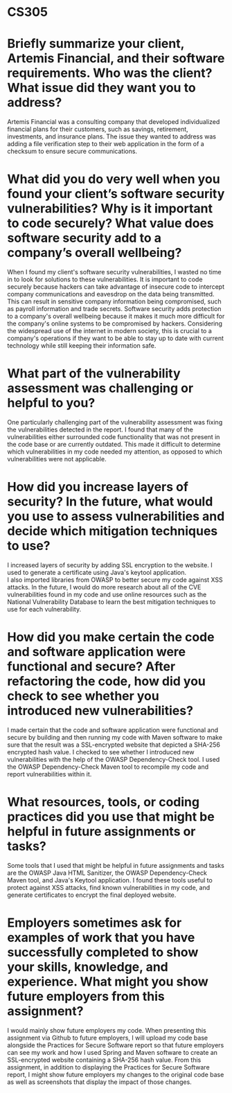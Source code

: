 # CS305
# Briefly summarize your client, Artemis Financial, and their software requirements. Who was the client? What issue did they want you to address?
Artemis Financial was a consulting company that developed individualized financial plans for their customers, such as savings, retirement, investments, and insurance plans. 
The issue they wanted to address was adding a file verification step to their web application in the form of a checksum to ensure secure communications.

# What did you do very well when you found your client’s software security vulnerabilities? Why is it important to code securely? What value does software security add to a company’s overall wellbeing?
When I found my client's software security vulnerabilities, I wasted no time in to look for solutions to these vulnerabilities. 
It is important to code securely because hackers can take advantage of insecure code to intercept company communications and eavesdrop on the data being transmitted. This can result in sensitive company information being compromised, such as payroll information and trade secrets.
Software security adds protection to a company's overall wellbeing because it makes it much more difficult for the company's online systems to be compromised by hackers. Considering the widespread use of the internet in modern society, this is crucial to a company's operations if they want to be able to stay up to date with current technology while still keeping their information safe. 

# What part of the vulnerability assessment was challenging or helpful to you?
One particularly challenging part of the vulnerability assessment was fixing the vulnerabilities detected in the report. 
I found that many of the vulnerabilities either surrounded code functionality that was not present in the code base or are currently outdated. 
This made it difficult to determine which vulnerabilities in my code needed my attention, as opposed to which vulnerabilities were not applicable. 

# How did you increase layers of security? In the future, what would you use to assess vulnerabilities and decide which mitigation techniques to use?
I increased layers of security by adding SSL encryption to the website. I used  to generate a certificate using Java's keytool application.   
I also imported libraries from OWASP to better secure my code against XSS attacks. 
In the future, I would do more research about all of the CVE vulnerabilities found in my code and use online resources such as the National Vulnerability Database to learn the best mitigation techniques to use for each vulnerability. 

# How did you make certain the code and software application were functional and secure? After refactoring the code, how did you check to see whether you introduced new vulnerabilities?
I made certain that the code and software application were functional and secure by building and then running my code with Maven software to make sure that the result was a SSL-encrypted website that depicted a SHA-256 encrypted hash value.
I checked to see whether I introduced new vulnerabilities with the help of the OWASP Dependency-Check tool. I used the OWASP Dependency-Check Maven tool to recompile my code and report vulnerabilities within it.

# What resources, tools, or coding practices did you use that might be helpful in future assignments or tasks?
Some tools that I used that might be helpful in future assignments and tasks are the OWASP Java HTML Sanitizer, the OWASP Dependency-Check Maven tool, and Java's Keytool application.
I found these tools useful to protect against XSS attacks, find known vulnerabilities in my code, and generate certificates to encrypt the final deployed website. 

# Employers sometimes ask for examples of work that you have successfully completed to show your skills, knowledge, and experience. What might you show future employers from this assignment?
I would mainly show future employers my code. When presenting this assignment via Github to future employers, I will upload my code base alongside the Practices for Secure Software report so that future employers can see my work and how I used Spring and Maven software to create an SSL-encrypted website containing a SHA-256 hash value.
From this assignment, in addition to displaying the Practices for Secure Software report, I might show future employers my changes to the original code base as well as screenshots that display the impact of those changes.
